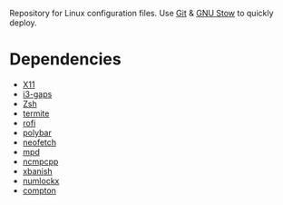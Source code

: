 Repository for Linux configuration files. Use [Git](https://git-scm.com/) & [GNU Stow](https://www.gnu.org/software/stow/) to 
quickly deploy. 

# Dependencies
* [X11](https://www.x.org/wiki/)
* [i3-gaps](https://github.com/Airblader/i3)
* [Zsh](https://www.zsh.org/)
* [termite](https://github.com/thestinger/termite)
* [rofi](https://github.com/DaveDavenport/rofi)
* [polybar](https://github.com/jaagr/polybar)
* [neofetch](https://github.com/dylanaraps/neofetch)
* [mpd](https://www.musicpd.org/)
* [ncmpcpp](http://rybczak.net/ncmpcpp/)
* [xbanish](https://github.com/jcs/xbanish)
* [numlockx](https://github.com/rg3/numlockx)
* [compton](https://github.com/chjj/compton)
